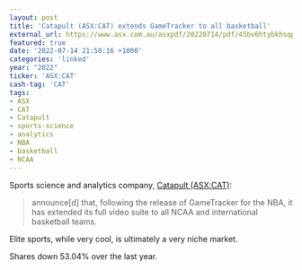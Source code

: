 ```yaml
---
layout: post
title: 'Catapult (ASX:CAT) extends GameTracker to all basketball'
external_url: https://www.asx.com.au/asxpdf/20220714/pdf/45bv6htybkhsqp.pdf
featured: true
date: '2022-07-14 21:50:16 +1000'
categories: 'linked'
year: "2022"
ticker: 'ASX:CAT'
cash-tag: 'CAT'
tags:
- ASX
- CAT
- Catapult
- sports-science
- analytics
- NBA
- basketball
- NCAA
---
```


Sports science and analytics company, [Catapult (ASX:CAT)](https://www2.asx.com.au/markets/company/CAT):

> announce[d] that, following the release of GameTracker for the NBA, it has extended its full video suite to all NCAA and international basketball teams.
<!--more-->
Elite sports, while very cool, is ultimately a very niche market. 

Shares down 53.04% over the last year.
